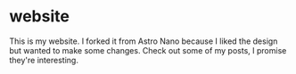# website

This is my website. I forked it from Astro Nano because I liked the design but wanted to make some changes. Check out some of my posts, I promise they're interesting.
